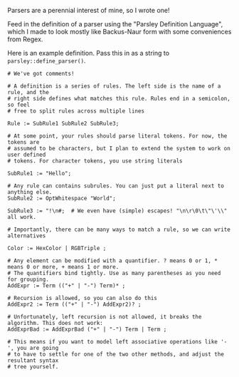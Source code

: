 
Parsers are a perennial interest of mine, so I wrote one!

Feed in the definition of a parser using the "Parsley Definition Language", which
I made to look mostly like Backus-Naur form with some conveniences from Regex.

Here is an example definition. Pass this in as a string to `parsley::define_parser()`.

```text
# We've got comments!

# A definition is a series of rules. The left side is the name of a rule, and the
# right side defines what matches this rule. Rules end in a semicolon, so feel
# free to split rules across multiple lines

Rule := SubRule1 SubRule2 SubRule3;

# At some point, your rules should parse literal tokens. For now, the tokens are
# assumed to be characters, but I plan to extend the system to work on user defined
# tokens. For character tokens, you use string literals

SubRule1 := "Hello";

# Any rule can contains subrules. You can just put a literal next to anything else.
SubRule2 := OptWhitespace "World";

SubRule3 := "!\n#;  # We even have (simple) escapes! "\n\r\0\t\"\'\\" all work.

# Importantly, there can be many ways to match a rule, so we can write alternatives

Color := HexColor | RGBTriple ;

# Any element can be modified with a quantifier. ? means 0 or 1, * means 0 or more, + means 1 or more.
# The quantifiers bind tightly. Use as many parentheses as you need for grouping.
AddExpr := Term (("+" | "-") Term)* ;

# Recursion is allowed, so you can also do this
AddExpr2 := Term (("+" | "-") AddExpr2)? ;

# Unfortunately, left recursion is not allowed, it breaks the algorithm. This does not work:
AddExprBad := AddExprBad ("+" | "-") Term | Term ;

# This means if you want to model left associative operations like '-', you are going
# to have to settle for one of the two other methods, and adjust the resultant syntax
# tree yourself.
```



